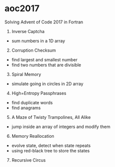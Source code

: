 # aoc2017
Solving Advent of Code 2017 in Fortran

1. Inverse Captcha
- sum numbers in a 1D array
2. Corruption Checksum
- find largest and smallest number
- find two numbers that are divisible
3. Spiral Memory
- simulate going in circles in 2D array
4. High=Entropy Passphrases
- find duplicate words
- find anagrams
5. A Maze of Twisty Trampolines, All Alike
- jump inside an array of integers and modify them
6. Memory Reallocation
- evolve state, detect when state repeats
- using red-black tree to store the states
7. Recursive Circus